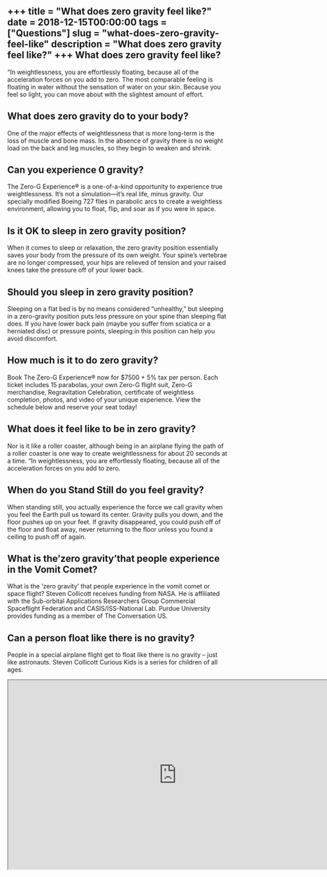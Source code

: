 +++
title = "What does zero gravity feel like?"
date = 2018-12-15T00:00:00
tags = ["Questions"]
slug = "what-does-zero-gravity-feel-like"
description = "What does zero gravity feel like?"
+++
What does zero gravity feel like?
---------------------------------

“In weightlessness, you are effortlessly floating, because all of the acceleration forces on you add to zero. The most comparable feeling is floating in water without the sensation of water on your skin. Because you feel so light, you can move about with the slightest amount of effort.

What does zero gravity do to your body?
---------------------------------------

One of the major effects of weightlessness that is more long-term is the loss of muscle and bone mass. In the absence of gravity there is no weight load on the back and leg muscles, so they begin to weaken and shrink.

Can you experience 0 gravity?
-----------------------------

The Zero-G Experience® is a one-of-a-kind opportunity to experience true weightlessness. It’s not a simulation—it’s real life, minus gravity. Our specially modified Boeing 727 flies in parabolic arcs to create a weightless environment, allowing you to float, flip, and soar as if you were in space.

Is it OK to sleep in zero gravity position?
-------------------------------------------

When it comes to sleep or relaxation, the zero gravity position essentially saves your body from the pressure of its own weight. Your spine’s vertebrae are no longer compressed, your hips are relieved of tension and your raised knees take the pressure off of your lower back.

Should you sleep in zero gravity position?
------------------------------------------

Sleeping on a flat bed is by no means considered “unhealthy,” but sleeping in a zero-gravity position puts less pressure on your spine than sleeping flat does. If you have lower back pain (maybe you suffer from sciatica or a herniated disc) or pressure points, sleeping in this position can help you avoid discomfort.

How much is it to do zero gravity?
----------------------------------

Book The Zero-G Experience® now for $7500 + 5% tax per person. Each ticket includes 15 parabolas, your own Zero-G flight suit, Zero-G merchandise, Regravitation Celebration, certificate of weightless completion, photos, and video of your unique experience. View the schedule below and reserve your seat today!

What does it feel like to be in zero gravity?
---------------------------------------------

Nor is it like a roller coaster, although being in an airplane flying the path of a roller coaster is one way to create weightlessness for about 20 seconds at a time. “In weightlessness, you are effortlessly floating, because all of the acceleration forces on you add to zero.

When do you Stand Still do you feel gravity?
--------------------------------------------

When standing still, you actually experience the force we call gravity when you feel the Earth pull us toward its center. Gravity pulls you down, and the floor pushes up on your feet. If gravity disappeared, you could push off of the floor and float away, never returning to the floor unless you found a ceiling to push off of again.

What is the’zero gravity’that people experience in the Vomit Comet?
-------------------------------------------------------------------

What is the ‘zero gravity’ that people experience in the vomit comet or space flight? Steven Collicott receives funding from NASA. He is affiliated with the Sub-orbital Applications Researchers Group Commercial Spaceflight Federation and CASIS/ISS-National Lab. Purdue University provides funding as a member of The Conversation US.

Can a person float like there is no gravity?
--------------------------------------------

People in a special airplane flight get to float like there is no gravity – just like astronauts. Steven Collicott Curious Kids is a series for children of all ages.

<iframe allow="accelerometer; autoplay; clipboard-write; encrypted-media; gyroscope; picture-in-picture" allowfullscreen="" class="__youtube_prefs__  epyt-is-override  no-lazyload" data-no-lazy="1" data-origheight="433" data-origwidth="770" data-skipgform_ajax_framebjll="" height="433" id="_ytid_25924" loading="lazy" src="https://www.youtube.com/embed/lEyCq2KRZik?enablejsapi=1&autoplay=0&cc_load_policy=0&cc_lang_pref=&iv_load_policy=1&loop=0&modestbranding=0&rel=1&fs=1&playsinline=0&autohide=2&theme=dark&color=red&controls=1&" title="YouTube player" width="770"></iframe>